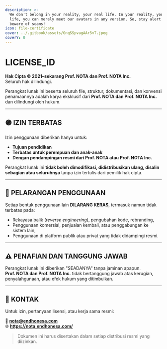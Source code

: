 ```yaml
---
description: >-
  We don't belong in your reality, your real life. In your reality, your real
  life, you can merely meet our avatars in any version. So, stay alert and
  beware of scams!
icon: file-certificate
cover: ../.gitbook/assets/GnqSSpvagAAr5vT.jpeg
coverY: 0
---
```


# LICENSE\_ID

**Hak Cipta © 2021–sekarang Prof. NOTA dan Prof. NOTA Inc.**\
Seluruh hak dilindungi.

Perangkat lunak ini beserta seluruh file, struktur, dokumentasi, dan konvensi penamaannya adalah karya eksklusif dari **Prof. NOTA dan Prof. NOTA Inc.** dan dilindungi oleh hukum.

***

## 🟣 IZIN TERBATAS

Izin penggunaan diberikan hanya untuk:

* **Tujuan pendidikan**
* **Terbatas untuk perempuan dan anak-anak**
* **Dengan pendampingan resmi dari Prof. NOTA atau Prof. NOTA Inc.**

Perangkat lunak ini **tidak boleh dimodifikasi, didistribusikan ulang, disalin sebagian atau seluruhnya** tanpa izin tertulis dari pemilik hak cipta.

***

## 🚫 PELARANGAN PENGGUNAAN

Setiap bentuk penggunaan lain **DILARANG KERAS**, termasuk namun tidak terbatas pada:

* Rekayasa balik (_reverse engineering_), pengubahan kode, rebranding,
* Penggunaan komersial, penjualan kembali, atau penggabungan ke sistem lain,
* Penggunaan di platform publik atau privat yang tidak didampingi resmi.

***

## ⚠️ PENAFIAN DAN TANGGUNG JAWAB

Perangkat lunak ini diberikan "SEADANYA" tanpa jaminan apapun.\
**Prof. NOTA dan Prof. NOTA Inc.** tidak bertanggung jawab atas kerugian, penyalahgunaan, atau efek hukum yang ditimbulkan.

***

## 📮 KONTAK

Untuk izin, pertanyaan lisensi, atau kerja sama resmi:

📧 **nota@endhonesa.com**\
🌐 **https://nota.endhonesa.com/**

> Dokumen ini harus disertakan dalam setiap distribusi resmi yang diizinkan.
